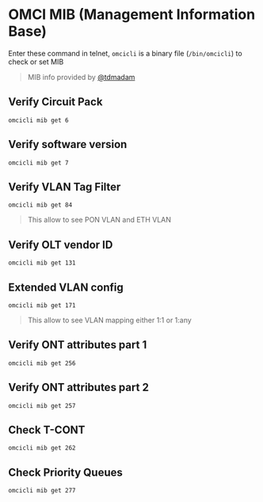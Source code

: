 # OMCI MIB (Management Information Base)
Enter these command in telnet, `omcicli` is a binary file (`/bin/omcicli`) to check or set MIB
> MIB info provided by [@tdmadam](https://github.com/tdmadam)

## Verify Circuit Pack
`omcicli mib get 6`

## Verify software version
`omcicli mib get 7`

## Verify VLAN Tag Filter
`omcicli mib get 84`
> This allow to see PON VLAN and ETH VLAN

## Verify OLT vendor ID
`omcicli mib get 131`

## Extended VLAN config
`omcicli mib get 171`
> This allow to see VLAN mapping either 1:1 or 1:any

## Verify ONT attributes part 1
`omcicli mib get 256`

## Verify ONT attributes part 2
`omcicli mib get 257`

## Check T-CONT
`omcicli mib get 262`

## Check Priority Queues
`omcicli mib get 277`
